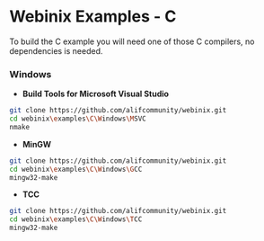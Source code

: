 
# Webinix Examples - C

To build the C example you will need one of those C compilers, no dependencies is needed.

### Windows

- **Build Tools for Microsoft Visual Studio**
```sh
git clone https://github.com/alifcommunity/webinix.git
cd webinix\examples\C\Windows\MSVC
nmake
```

- **MinGW**
```sh
git clone https://github.com/alifcommunity/webinix.git
cd webinix\examples\C\Windows\GCC
mingw32-make
```

- **TCC**
```sh
git clone https://github.com/alifcommunity/webinix.git
cd webinix\examples\C\Windows\TCC
mingw32-make
```
